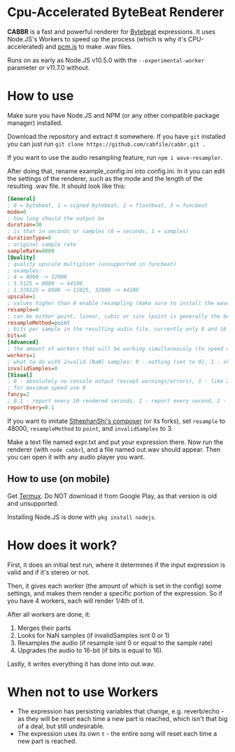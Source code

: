 # Cpu-Accelerated ByteBeat Renderer
**CABBR** is a fast and powerful renderer for [Bytebeat](http://canonical.org/~kragen/bytebeat/) expressions. It uses Node.JS's Workers to speed up the process (which is why it's CPU-accelerated) and [pcm.js](https://github.com/pdeschen/pcm.js/) to make .wav files.

Runs on as early as Node.JS v10.5.0 with the `--experimental-worker` parameter or v11.7.0 without.
# How to use
Make sure you have Node.JS and NPM (or any other compatible package manager) installed.

Download the repository and extract it somewhere. If you have `git` installed you can just run `git clone https://github.com/cabfile/cabbr.git .`

If you want to use the audio resampling feature, run `npm i wave-resampler`.

After doing that, rename example_config.ini into config.ini. In it you can edit the settings of the renderer, such as the mode and the length of the resulting .wav file. It should look like this:
```ini
[General]
; 0 = bytebeat, 1 = signed bytebeat, 2 = floatbeat, 3 = funcbeat
mode=0
; how long should the output be
duration=30
; is that in seconds or samples (0 = seconds, 1 = samples)
durationType=0
; original sample rate
sampleRate=8000
[Quality]
; quality upscale multiplier (unsupported in funcbeat)
; examples:
; 4 = 8000 -> 32000
; 5.5125 = 8000 -> 44100
; 1.378125 = 8000 -> 11025, 32000 -> 44100
upscale=1
; values higher than 0 enable resampling (make sure to install the wave-resampler package), this is the target sample rate (upscale is not ignored)
resample=0
; can be either point, linear, cubic or sinc (point is generally the best, for sine waves and such use linear)
resampleMethod=point
; bits per sample in the resulting audio file, currently only 8 and 16 are supported (16 is slightly broken)
bits=8
[Advanced]
; the amount of workers that will be working simultaneously (to speed up the process), or to use every core in the system enter "max" (without quotes)
workers=1
; what to do with invalid (NaN) samples: 0 - nothing (set to 0), 1 - skip, 2 - end the audio, 3 - repeat last sample
invalidSamples=0
[Visual]
; 0 - absolutely no console output (except warnings/errors), 1 - like 2 but with no progress bar or worker status, 2 - default
; for maximum speed use 0
fancy=2
; 0.1 - report every 10 rendered seconds, 1 - report every second, 2 - report every half second, etc. ignored when fancy != 2
reportEvery=0.1
```
If you want to imitate [SthephanShi's composer](https://github.com/SthephanShinkufag/bytebeat-composer) (or its forks), set `resample` to 48000, `resampleMethod` to `point`, and `invalidSamples` to 3.

Make a text file named expr.txt and put your expression there. Now run the renderer (with `node cabbr`), and a file named out.wav should appear. Then you can open it with any audio player you want.
## How to use (on mobile)
Get [Termux](https://f-droid.org/ru/packages/com.termux/). Do NOT download it from Google Play, as that version is old and unsupported.

Installing Node.JS is done with `pkg install nodejs`.
# How does it work?
First, it does an initial test run, where it determines if the input expression is valid and if it's stereo or not.

Then, it gives each worker (the amount of which is set in the config) some settings, and makes them render a specific portion of the expression. So if you have 4 workers, each will render 1/4th of it.

After all workers are done, it:
1. Merges their parts
2. Looks for NaN samples (if invalidSamples isnt 0 or 1)
3. Resamples the audio (if resample isnt 0 or equal to the sample rate)
4. Upgrades the audio to 16-bit (if bits is equal to 16).

Lastly, it writes everything it has done into out.wav.
# When not to use Workers
* The expression has persisting variables that change, e.g. reverb/echo - as they will be reset each time a new part is reached, which isn't that big of a deal, but still undesirable.
* The expression uses its own `t` - the entire song will reset each time a new part is reached.
